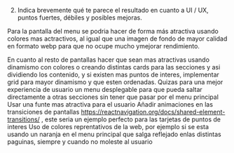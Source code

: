 2. Indica brevemente qué te parece el resultado en cuanto a UI / UX, puntos fuertes, débiles y
posibles mejoras.

Para la pantalla del menu se podria hacer de forma más atractiva usando colores mas actractivos, al igual que una imagen de fondo de mayor calidad en formato webp para que no ocupe mucho ymejorar rendimiento.

En cuanto al resto de pantallas hacer que sean mas atractivas usando dinamismo con colores o creando distintas cards para las secciones y asi dividiendo los contenido, y si existen mas puntos de interes, implementar grid para mayor dinamismo y que esten ordenadas.
Quizas para una mejor experiencia de usuario un menu desplegable para que pueda saltar  directamente a otras secciones sin tener que pasar por el menu principal
Usar una funte mas atractiva para el usuario
Añadir animaciones en las transiciones de pantallas https://reactnavigation.org/docs/shared-element-transitions/ ,  este seria un ejemplo perfecto para las tarjetas de puntos de interes
Uso de colores reprentativos de la web, por ejemplo si se esta usando un naranja en el menu principal que salga reflejado enlas distintas paguinas, siempre y cuando no moleste al usuario
